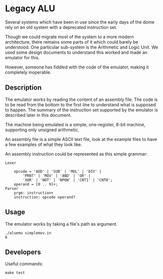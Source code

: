 # Legacy ALU

Several systems which have been in use since the early days of the dome
rely on an old system with a deprecated instruction set.

Though we could migrate most of the system to a more modern architecture,
there remains some parts of it which could barely be understood.
One particular sub-system is the Arithmetic and Logic Unit.
We used some design documents to understand this worked and
made an emulator for this.

However, someone has fiddled with the code of the emulator, making it completely inoperable.

## Description

The emulator works by reading the content of an assembly file.
The code is to be read from the bottom to the first line to understand what
is supposed to happen.
The summary of the instruction set supported by the emulator is described later
in this document.

The machine being emulated is a simple, one-register, 8-bit machine, supporting
only unsigned arithmetic.

An assembly file is a simple ASCII text file, look at the example files to
have a few examples of what they look like.

An assembly instruction could be represented as this simple grammar:

~~~
Lexer
	
	opcode = 'ADD' | 'SUB' | 'MUL' | 'DIV' |
		'PRNT' | 'MOV' | 'AND' | 'OR' |
		'XOR' | 'NOT' | 'NPOW' | 'CNT1' | 'CNT0';
	operand = [0 .. 9]+;
Parser
	prgm: instruction+
	instruction: opcode operand?
~~~

## Usage

The emulator works by taking a file's path as argument.

	./aluemu simplemov.in
	6

## Developers

Useful commands:

	make test
